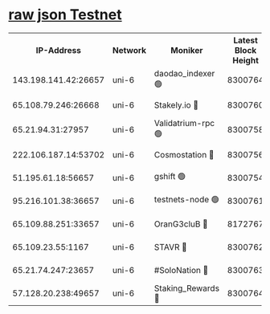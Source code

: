 [raw json Testnet](https://rpc-check.junot.stavr.tech/junot/rpc-junot-result.json)
=


<table><tr><th>IP-Address</th><th>Network</th><th>Moniker</th><th>Latest Block Height</th><th>Earliest Block Height</th><th>Catching Up</th><th>Tx Index</th><th>Voting Power</th><th>Scan Time</th></tr><tr><td>143.198.141.42:26657</td><td>uni-6</td><td>daodao_indexer 🟢</td><td>8300764</td><td>1</td><td>False</td><td>off</td><td>0</td><td>2024-02-25T02:19:53.997645497UTC</td></tr><tr><td>65.108.79.246:26668</td><td>uni-6</td><td>Stakely.io 🔴</td><td>8300760</td><td>1570872</td><td>False</td><td>on</td><td>11</td><td>2024-02-25T02:19:43.870747453UTC</td></tr><tr><td>65.21.94.31:27957</td><td>uni-6</td><td>Validatrium-rpc 🟢</td><td>8300758</td><td>2943363</td><td>False</td><td>on</td><td>0</td><td>2024-02-25T02:19:39.367128123UTC</td></tr><tr><td>222.106.187.14:53702</td><td>uni-6</td><td>Cosmostation 🔴</td><td>8300756</td><td>7473037</td><td>False</td><td>on</td><td>109003</td><td>2024-02-25T02:19:37.021246709UTC</td></tr><tr><td>51.195.61.18:56657</td><td>uni-6</td><td>gshift 🟢</td><td>8300754</td><td>7691417</td><td>False</td><td>on</td><td>0</td><td>2024-02-25T02:19:25.381515588UTC</td></tr><tr><td>95.216.101.38:36657</td><td>uni-6</td><td>testnets-node 🟢</td><td>8300761</td><td>8116304</td><td>False</td><td>on</td><td>0</td><td>2024-02-25T02:19:46.255498626UTC</td></tr><tr><td>65.109.88.251:33657</td><td>uni-6</td><td>OranG3cluB 🔴</td><td>8172767</td><td>8146563</td><td>False</td><td>on</td><td>11</td><td>2024-02-25T02:19:58.812384050UTC</td></tr><tr><td>65.109.23.55:1167</td><td>uni-6</td><td>STAVR 🔴</td><td>8300762</td><td>8207211</td><td>False</td><td>off</td><td>6054</td><td>2024-02-25T02:19:50.721008800UTC</td></tr><tr><td>65.21.74.247:23657</td><td>uni-6</td><td>#SoloNation 🔴</td><td>8300763</td><td>8237483</td><td>False</td><td>on</td><td>112</td><td>2024-02-25T02:19:53.096519354UTC</td></tr><tr><td>57.128.20.238:49657</td><td>uni-6</td><td>Staking_Rewards 🔴</td><td>8300764</td><td>8297813</td><td>False</td><td>on</td><td>1008</td><td>2024-02-25T02:19:54.264654754UTC</td></tr></table>